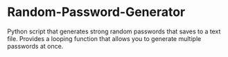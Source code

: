 # Random-Password-Generator
Python script that generates strong random passwords that saves to a text file. Provides a looping function that allows you to generate multiple passwords at once.
